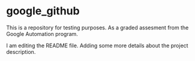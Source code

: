 # google_github
This is a repository for testing purposes. As a graded assesment from the Google Automation program.

I am editing the README file. Adding some more details about the project description.
